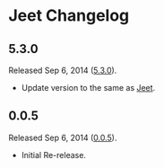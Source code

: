 # Jeet Changelog

## 5.3.0

Released Sep 6, 2014 ([5.3.0](https://github.com/corysimmons/jeet-rails/tree/v5.3.0)).

* Update version to the same as [Jeet](https://github.com/mojotech/jeet/).

## 0.0.5

Released Sep 6, 2014 ([0.0.5](https://github.com/corysimmons/jeet-rails/tree/v0.0.5)).

* Initial Re-release.
